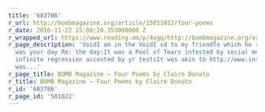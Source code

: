 ```yaml
---
title: '683786'
r_url: http://bombmagazine.org/article/15011012/four-poems
r_date: 2016-11-22 15:08:20.353000000 Z
r_wrapped_url: https://www.reading.am/p/4vgq/http://bombmagazine.org/article/15011012/four-poems
r_page_description: 'VoidI am in the VoidI sd to my friendTo which he respondedHow
  was your day Re: the day:It was a Pool of Tears infested by social mediaIt was an
  infinite regression accented by yr textsIt was akin to http://www.instagram.com/tsaIt
  was...'
r_page_title: BOMB Magazine — Four Poems by Claire Donato
r_title: BOMB Magazine — Four Poems by Claire Donato
r_id: '683786'
r_page_id: '501022'
---
```


